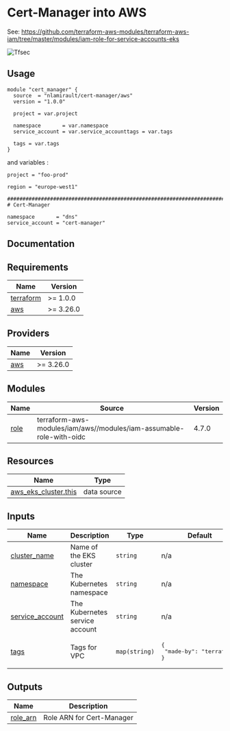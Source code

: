 # Cert-Manager into AWS

See: https://github.com/terraform-aws-modules/terraform-aws-iam/tree/master/modules/iam-role-for-service-accounts-eks


![Tfsec](https://github.com/nlamirault/terraform-aws-cert-manager/workflows/Tfsec/badge.svg)

## Usage

```hcl
module "cert_manager" {
  source  = "nlamirault/cert-manager/aws"
  version = "1.0.0"

  project = var.project

  namespace       = var.namespace
  service_account = var.service_accounttags = var.tags

  tags = var.tags
}
```

and variables :

```hcl
project = "foo-prod"

region = "europe-west1"

##############################################################################
# Cert-Manager

namespace       = "dns"
service_account = "cert-manager"
```

## Documentation

<!-- BEGINNING OF PRE-COMMIT-TERRAFORM DOCS HOOK -->
## Requirements

| Name | Version |
|------|---------|
| <a name="requirement_terraform"></a> [terraform](#requirement\_terraform) | >= 1.0.0 |
| <a name="requirement_aws"></a> [aws](#requirement\_aws) | >= 3.26.0 |

## Providers

| Name | Version |
|------|---------|
| <a name="provider_aws"></a> [aws](#provider\_aws) | >= 3.26.0 |

## Modules

| Name | Source | Version |
|------|--------|---------|
| <a name="module_role"></a> [role](#module\_role) | terraform-aws-modules/iam/aws//modules/iam-assumable-role-with-oidc | 4.7.0 |

## Resources

| Name | Type |
|------|------|
| [aws_eks_cluster.this](https://registry.terraform.io/providers/hashicorp/aws/latest/docs/data-sources/eks_cluster) | data source |

## Inputs

| Name | Description | Type | Default | Required |
|------|-------------|------|---------|:--------:|
| <a name="input_cluster_name"></a> [cluster\_name](#input\_cluster\_name) | Name of the EKS cluster | `string` | n/a | yes |
| <a name="input_namespace"></a> [namespace](#input\_namespace) | The Kubernetes namespace | `string` | n/a | yes |
| <a name="input_service_account"></a> [service\_account](#input\_service\_account) | The Kubernetes service account | `string` | n/a | yes |
| <a name="input_tags"></a> [tags](#input\_tags) | Tags for VPC | `map(string)` | <pre>{<br>  "made-by": "terraform"<br>}</pre> | no |

## Outputs

| Name | Description |
|------|-------------|
| <a name="output_role_arn"></a> [role\_arn](#output\_role\_arn) | Role ARN for Cert-Manager |
<!-- END OF PRE-COMMIT-TERRAFORM DOCS HOOK -->
